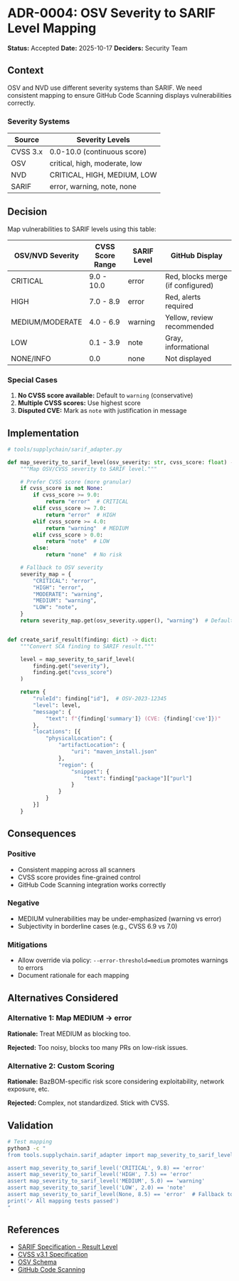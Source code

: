 # ADR-0004: OSV Severity to SARIF Level Mapping

**Status:** Accepted
**Date:** 2025-10-17
**Deciders:** Security Team

## Context

OSV and NVD use different severity systems than SARIF. We need consistent mapping to ensure GitHub Code Scanning displays vulnerabilities correctly.

### Severity Systems

| Source | Severity Levels |
|--------|----------------|
| CVSS 3.x | 0.0-10.0 (continuous score) |
| OSV | critical, high, moderate, low |
| NVD | CRITICAL, HIGH, MEDIUM, LOW |
| SARIF | error, warning, note, none |

## Decision

Map vulnerabilities to SARIF levels using this table:

| OSV/NVD Severity | CVSS Score Range | SARIF Level | GitHub Display |
|-----------------|------------------|-------------|----------------|
| CRITICAL | 9.0 - 10.0 | error | Red, blocks merge (if configured) |
| HIGH | 7.0 - 8.9 | error | Red, alerts required |
| MEDIUM/MODERATE | 4.0 - 6.9 | warning | Yellow, review recommended |
| LOW | 0.1 - 3.9 | note | Gray, informational |
| NONE/INFO | 0.0 | none | Not displayed |

### Special Cases

1. **No CVSS score available:** Default to `warning` (conservative)
2. **Multiple CVSS scores:** Use highest score
3. **Disputed CVE:** Mark as `note` with justification in message

## Implementation

```python
# tools/supplychain/sarif_adapter.py

def map_severity_to_sarif_level(osv_severity: str, cvss_score: float) -> str:
    """Map OSV/CVSS severity to SARIF level."""

    # Prefer CVSS score (more granular)
    if cvss_score is not None:
        if cvss_score >= 9.0:
            return "error"  # CRITICAL
        elif cvss_score >= 7.0:
            return "error"  # HIGH
        elif cvss_score >= 4.0:
            return "warning"  # MEDIUM
        elif cvss_score > 0.0:
            return "note"  # LOW
        else:
            return "none"  # No risk

    # Fallback to OSV severity
    severity_map = {
        "CRITICAL": "error",
        "HIGH": "error",
        "MODERATE": "warning",
        "MEDIUM": "warning",
        "LOW": "note",
    }
    return severity_map.get(osv_severity.upper(), "warning")  # Default: warning


def create_sarif_result(finding: dict) -> dict:
    """Convert SCA finding to SARIF result."""

    level = map_severity_to_sarif_level(
        finding.get("severity"),
        finding.get("cvss_score")
    )

    return {
        "ruleId": finding["id"],  # OSV-2023-12345
        "level": level,
        "message": {
            "text": f"{finding['summary']} (CVE: {finding['cve']})"
        },
        "locations": [{
            "physicalLocation": {
                "artifactLocation": {
                    "uri": "maven_install.json"
                },
                "region": {
                    "snippet": {
                        "text": finding["package"]["purl"]
                    }
                }
            }
        }]
    }
```

## Consequences

### Positive
- Consistent mapping across all scanners
- CVSS score provides fine-grained control
- GitHub Code Scanning integration works correctly

### Negative
- MEDIUM vulnerabilities may be under-emphasized (warning vs error)
- Subjectivity in borderline cases (e.g., CVSS 6.9 vs 7.0)

### Mitigations
- Allow override via policy: `--error-threshold=medium` promotes warnings to errors
- Document rationale for each mapping

## Alternatives Considered

### Alternative 1: Map MEDIUM → error

**Rationale:** Treat MEDIUM as blocking too.

**Rejected:** Too noisy, blocks too many PRs on low-risk issues.

### Alternative 2: Custom Scoring

**Rationale:** BazBOM-specific risk score considering exploitability, network exposure, etc.

**Rejected:** Complex, not standardized. Stick with CVSS.

## Validation

```bash
# Test mapping
python3 -c "
from tools.supplychain.sarif_adapter import map_severity_to_sarif_level

assert map_severity_to_sarif_level('CRITICAL', 9.8) == 'error'
assert map_severity_to_sarif_level('HIGH', 7.5) == 'error'
assert map_severity_to_sarif_level('MEDIUM', 5.0) == 'warning'
assert map_severity_to_sarif_level('LOW', 2.0) == 'note'
assert map_severity_to_sarif_level(None, 8.5) == 'error'  # Fallback to CVSS
print('✓ All mapping tests passed')
"
```

## References

- [SARIF Specification - Result Level](https://docs.oasis-open.org/sarif/sarif/v2.1.0/sarif-v2.1.0.html#_Toc34317648)
- [CVSS v3.1 Specification](https://www.first.org/cvss/v3.1/specification-document)
- [OSV Schema](https://ossf.github.io/osv-schema/)
- [GitHub Code Scanning](https://docs.github.com/en/code-security/code-scanning)

